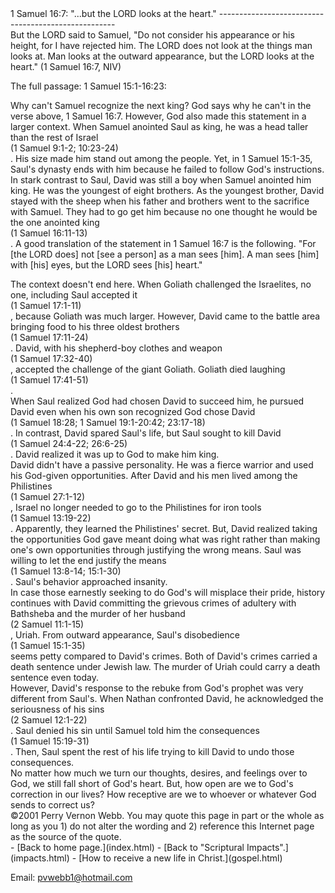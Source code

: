  <head> <title>(PVW) 1 Samuel 16:7: "...but the LORD looks at the heart."</title> <meta content="IE=9" http-equiv="X-UA-Compatible"></meta> <link href="css/page_style.css" rel="stylesheet" type="text/css"></link> </head><body><div class="page_style"> 1 Samuel 16:7: "...but the LORD looks at the heart."
----------------------------------------------------

<div class="p">But the LORD said to Samuel, "Do not consider his appearance or his height, for I have rejected him. The LORD does not look at the things man looks at. Man looks at the outward appearance, but the LORD looks at the heart." (1 Samuel 16:7, NIV)

 The full passage: 1 Samuel 15:1-16:23:</div><div class="p">Why can't Samuel recognize the next king? God says why he can't in the verse above, 1 Samuel 16:7. However, God also made this statement in a larger context. When Samuel anointed Saul as king, he was a head taller than the rest of Israel<div class="footnote">(1 Samuel 9:1-2; 10:23-24)</div>. His size made him stand out among the people. Yet, in 1 Samuel 15:1-35, Saul's dynasty ends with him because he failed to follow God's instructions.</div><div class="p">In stark contrast to Saul, David was still a boy when Samuel anointed him king. He was the youngest of eight brothers. As the youngest brother, David stayed with the sheep when his father and brothers went to the sacrifice with Samuel. They had to go get him because no one thought he would be the one anointed king<div class="footnote">(1 Samuel 16:11-13)</div>. A good translation of the statement in 1 Samuel 16:7 is the following. "For \[the LORD does\] not \[see a person\] as a man sees \[him\]. A man sees \[him\] with \[his\] eyes, but the LORD sees \[his\] heart."

</div><div class="p">The context doesn't end here. When Goliath challenged the Israelites, no one, including Saul accepted it<div class="footnote">(1 Samuel 17:1-11)</div>, because Goliath was much larger. However, David came to the battle area bringing food to his three oldest brothers<div class="footnote">(1 Samuel 17:11-24)</div>. David, with his shepherd-boy clothes and weapon<div class="footnote">(1 Samuel 17:32-40)</div>, accepted the challenge of the giant Goliath. Goliath died laughing<div class="footnote">(1 Samuel 17:41-51)</div>.</div><div class="p">When Saul realized God had chosen David to succeed him, he pursued David even when his own son recognized God chose David<div class="footnote">(1 Samuel 18:28; 1 Samuel 19:1-20:42; 23:17-18)</div>. In contrast, David spared Saul's life, but Saul sought to kill David<div class="footnote">(1 Samuel 24:4-22; 26:6-25)</div>. David realized it was up to God to make him king.</div><div class="p">David didn't have a passive personality. He was a fierce warrior and used his God-given opportunities. After David and his men lived among the Philistines<div class="footnote">(1 Samuel 27:1-12)</div>, Israel no longer needed to go to the Philistines for iron tools<div class="footnote">(1 Samuel 13:19-22)</div>. Apparently, they learned the Philistines' secret. But, David realized taking the opportunities God gave meant doing what was right rather than making one's own opportunities through justifying the wrong means. Saul was willing to let the end justify the means<div class="footnote">(1 Samuel 13:8-14; 15:1-30)</div>. Saul's behavior approached insanity.</div><div class="p">In case those earnestly seeking to do God's will misplace their pride, history continues with David committing the grievous crimes of adultery with Bathsheba and the murder of her husband<div class="footnote">(2 Samuel 11:1-15)</div>, Uriah. From outward appearance, Saul's disobedience<div class="footnote">(1 Samuel 15:1-35)</div> seems petty compared to David's crimes. Both of David's crimes carried a death sentence under Jewish law. The murder of Uriah could carry a death sentence even today.</div><div class="p">However, David's response to the rebuke from God's prophet was very different from Saul's. When Nathan confronted David, he acknowledged the seriousness of his sins<div class="footnote">(2 Samuel 12:1-22)</div>. Saul denied his sin until Samuel told him the consequences<div class="footnote">(1 Samuel 15:19-31)</div>. Then, Saul spent the rest of his life trying to kill David to undo those consequences.</div>No matter how much we turn our thoughts, desires, and feelings over to God, we still fall short of God's heart. But, how open are we to God's correction in our lives? How receptive are we to whoever or whatever God sends to correct us?

<div class="p" id="footnotes"></div><script src="js/footnotes.js" type="text/javascript"></script><div class="copy">©2001 Perry Vernon Webb. You may quote this page in part or the whole as long as you
 1) do not alter the wording and
 2) reference this Internet page as the source of the quote.</div> </div>- [Back to home page.](index.html)
- [Back to "Scriptural Impacts".](impacts.html)
- [How to receive a new life in Christ.](gospel.html)

Email: [pvwebb1@hotmail.com](mailto:pvwebb1@hotmail.com)

